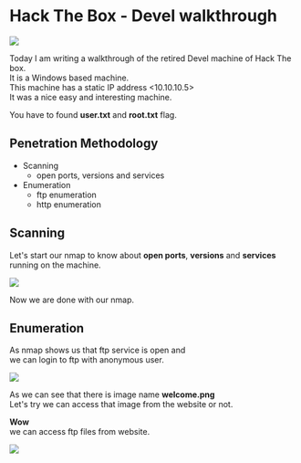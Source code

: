# Hack The Box - Devel walkthrough

![](/photos/devel-photos/devel.png)

Today I am writing a walkthrough of the retired Devel machine of Hack The box.  
It is a Windows based machine.  
This machine has a static IP address <10.10.10.5>  
It was a nice easy and interesting machine.  
  
You have to found **user.txt** and **root.txt** flag. 

## Penetration Methodology

* Scanning
  * open ports, versions and services
* Enumeration
  * ftp enumeration
  * http enumeration

## Scanning

Let's start our nmap to know about **open ports**, **versions** and **services** running on the machine.

![](/photos/devel-photos/devel-nmap.png)

Now we are done with our nmap.  

## Enumeration

As nmap shows us that ftp service is open and  
we can login to ftp with anonymous user.

![](/photos/devel-photos/ftp-acess.png)

As we can see that there is image name **welcome.png**  
Let's try we can access that image from the website or not.

**Wow**  
we can access ftp files from website. 

![](/photos/devel-photos/welcome.png)


